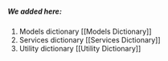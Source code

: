 ##### We added here:
1. Models dictionary [[Models Dictionary]]
2. Services dictionary [[Services Dictionary]]
3. Utility dictionary [[Utility Dictionary]] 